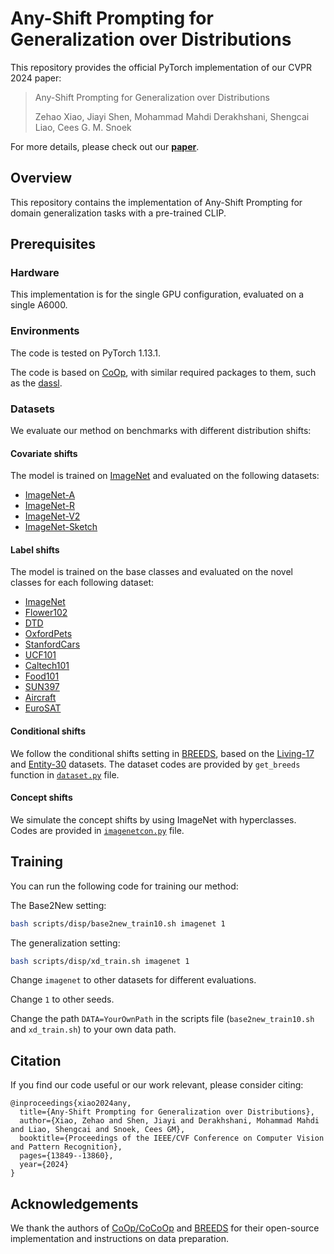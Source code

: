 # Any-Shift Prompting for Generalization over Distributions

This repository provides the official PyTorch implementation of our CVPR 2024 paper:    

> Any-Shift Prompting for Generalization over Distributions
> 
> Zehao Xiao, Jiayi Shen, Mohammad Mahdi Derakhshani, Shengcai Liao, Cees G. M. Snoek

For more details, please check out our [<ins>**paper**</ins>](https://arxiv.org/abs/2402.10099). 

## Overview
This repository contains the implementation of Any-Shift Prompting for domain generalization tasks with a pre-trained CLIP.

## Prerequisites

### Hardware

This implementation is for the single GPU configuration, evaluated on a single A6000. 

### Environments 
The code is tested on PyTorch 1.13.1. 

The code is based on [CoOp](https://github.com/KaiyangZhou/CoOp), with similar required packages to them, such as the [dassl](https://github.com/KaiyangZhou/Dassl.pytorch).

### Datasets 

We evaluate our method on benchmarks with different distribution shifts:

#### Covariate shifts
The model is trained on [ImageNet]((https://image-net.org/index.php) ) and evaluated on the following datasets:
* [ImageNet-A](https://github.com/hendrycks/natural-adv-examples)
* [ImageNet-R](https://github.com/hendrycks/imagenet-r)
* [ImageNet-V2](https://s3-us-west-2.amazonaws.com/imagenetv2public/imagenetv2-matched-frequency.tar.gz)
* [ImageNet-Sketch](https://github.com/HaohanWang/ImageNet-Sketch)

#### Label shifts
The model is trained on the base classes and evaluated on the novel classes for each following dataset:
* [ImageNet](https://image-net.org/index.php) 
* [Flower102](https://www.robots.ox.ac.uk/~vgg/data/flowers/102/102flowers.tgz)
* [DTD](https://www.robots.ox.ac.uk/~vgg/data/dtd/download/dtd-r1.0.1.tar.gz)
* [OxfordPets](https://www.robots.ox.ac.uk/~vgg/data/pets/data/images.tar.gz)
* [StanfordCars](https://ai.stanford.edu/~jkrause/cars/car_dataset.html)
* [UCF101](https://drive.google.com/file/d/10Jqome3vtUA2keJkNanAiFpgbyC9Hc2O/view?usp=sharing)
* [Caltech101](http://www.vision.caltech.edu/Image_Datasets/Caltech101/101_ObjectCategories.tar.gz)
* [Food101](http://data.vision.ee.ethz.ch/cvl/food-101.tar.gz)
* [SUN397](http://vision.princeton.edu/projects/2010/SUN/SUN397.tar.gz)
* [Aircraft](https://www.robots.ox.ac.uk/~vgg/data/fgvc-aircraft/archives/fgvc-aircraft-2013b.tar.gz)
* [EuroSAT](http://madm.dfki.de/files/sentinel/EuroSAT.zip)

#### Conditional shifts
We follow the conditional shifts setting in [BREEDS](https://arxiv.org/pdf/2008.04859), based on the [Living-17](https://github.com/MadryLab/BREEDS-Benchmarks) and [Entity-30](https://github.com/MadryLab/BREEDS-Benchmarks) datasets.
The dataset codes are provided by ```get_breeds``` function in [```dataset.py```](https://github.com/zzzx1224/any-shift-prompting/blob/main/Any-shift-Prompt-DG/dataset.py) file.

#### Concept shifts
We simulate the concept shifts by using ImageNet with hyperclasses. Codes are provided in [```imagenetcon.py```](https://github.com/zzzx1224/any-shift-prompting/blob/main/Any-shift-Prompt-ImageNet/datasets/imagenetcon.py) file.

## Training

You can run the following code for training our method:

The Base2New setting:
```bash
bash scripts/disp/base2new_train10.sh imagenet 1
```

The generalization setting:
```bash
bash scripts/disp/xd_train.sh imagenet 1
```

Change ```imagenet``` to other datasets for different evaluations.

Change ```1``` to other seeds.

Change the path ```DATA=YourOwnPath``` in the scripts file (```base2new_train10.sh``` and ```xd_train.sh```) to your own data path.

## Citation
If you find our code useful or our work relevant, please consider citing: 
```
@inproceedings{xiao2024any,
  title={Any-Shift Prompting for Generalization over Distributions},
  author={Xiao, Zehao and Shen, Jiayi and Derakhshani, Mohammad Mahdi and Liao, Shengcai and Snoek, Cees GM},
  booktitle={Proceedings of the IEEE/CVF Conference on Computer Vision and Pattern Recognition},
  pages={13849--13860},
  year={2024}
}
```

## Acknowledgements
We thank the authors of [CoOp/CoCoOp](https://github.com/KaiyangZhou/CoOp) and [BREEDS](https://github.com/MadryLab/BREEDS-Benchmarks) for their open-source implementation and instructions on data preparation. 

